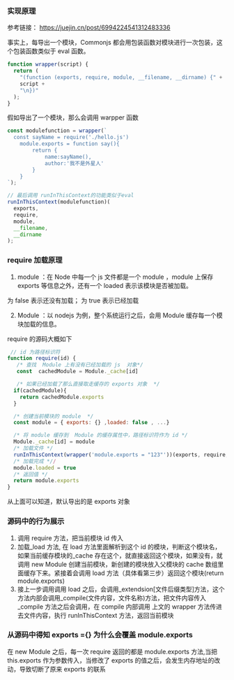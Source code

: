 ### 实现原理

参考链接： https://juejin.cn/post/6994224541312483336

事实上，每导出一个模块，Commonjs 都会用包装函数对模块进行一次包装，这个包装函数类似于 eval 函数。

```js
function wrapper(script) {
  return (
    "(function (exports, require, module, __filename, __dirname) {" +
    script +
    "\n})"
  );
}
```

假如导出了一个模块，那么会调用 warpper 函数

```js
const modulefunction = wrapper(`
  const sayName = require('./hello.js')
    module.exports = function say(){
        return {
            name:sayName(),
            author:'我不是外星人'
        }
    }
`);

// 最后调用 runInThisContext的功能类似于eval
runInThisContext(modulefunction)(
  exports,
  require,
  module,
  __filename,
  __dirname
);
```

### require 加载原理

1. module ：在 Node 中每一个 js 文件都是一个 module ，module 上保存 exports 等信息之外，还有一个 loaded 表示该模块是否被加载。

为 false 表示还没有加载；
为 true 表示已经加载

2. Module ：以 nodejs 为例，整个系统运行之后，会用 Module 缓存每一个模块加载的信息。

require 的源码大概如下

```js
 // id 为路径标识符
function require(id) {
   /* 查找  Module 上有没有已经加载的 js  对象*/
   const  cachedModule = Module._cache[id]

   /* 如果已经加载了那么直接取走缓存的 exports 对象  */
  if(cachedModule){
    return cachedModule.exports
  }

  /* 创建当前模块的 module  */
  const module = { exports: {} ,loaded: false , ...}

  /* 将 module 缓存到  Module 的缓存属性中，路径标识符作为 id */
  Module._cache[id] = module
  /* 加载文件 */
  runInThisContext(wrapper('module.exports = "123"'))(exports, require, module, __filename, __dirname)
  /* 加载完成 *//
  module.loaded = true
  /* 返回值 */
  return module.exports
}

```

从上面可以知道，默认导出的是 exports 对象

### 源码中的行为展示

1. 调用 require 方法，把当前模块 id 传入
2. 加载\_load 方法, 在 load 方法里面解析到这个 id 的模块，判断这个模块名，如果当前缓存模块的\_cache 存在这个，就直接返回这个模块，如果没有，就调用 new Module 创建当前模块，新创建的模块放入父模块的 cache 数组里面缓存下来。紧接着会调用 load 方法（具体看第三步）返回这个模块(return module.exports)
3. 接上一步调用调用 load 之后，会调用\_extendsion[文件后缀类型]方法，这个方法内部会调用\_compile(文件内容，文件名称)方法，把文件内容传入\_compile 方法之后会调用，在 compile 内部调用
   上文的 wrapper 方法传进去文件内容，执行 runInThisContext 方法，返回当前模块

### 从源码中得知 exports ={} 为什么会覆盖 module.exports

在 new Module 之后，每一次 require 返回的都是 module.exports 方法,当把 this.exports 作为参数传入，当修改了 exports 的值之后，会发生内存地址的改动，导致切断了原来 exports 的联系
